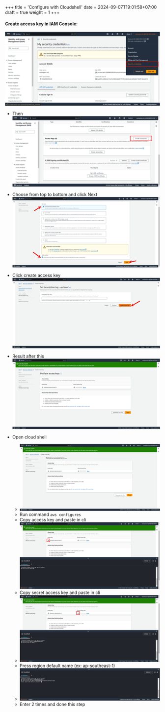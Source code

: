 +++
title = 'Configure with Cloudshell'
date = 2024-09-07T19:01:58+07:00
draft = true
weight = 1
+++

#### Create access key in IAM Console:
   ![alt text](image.png)
- Then
   ![alt text](image-1.png)

-   Choose from top to bottom and click Next
    ![alt text](image-5.png)
-   Click create access key
    ![alt text](image-6.png)
-   Result after this
    ![alt text](image-9.png)
-   Open cloud shell
    -   ![alt text](image-10.png)
    -   Run command `aws configures`
    -   Copy access key and paste in cli
        ![alt text](image-11.png)
    -   Copy secret access key and paste in cli
    -   ![alt text](image-12.png)
    -   Press region default name (ex: ap-southeast-1)
    -   ![alt text](image-13.png)
    -   Enter 2 times and done this step
